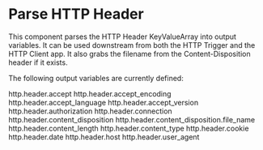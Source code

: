 # Parse HTTP Header
This component parses the HTTP Header KeyValueArray into output variables.  It can be used downstream from both the HTTP Trigger and the HTTP Client app.  It also grabs the filename from the Content-Disposition header if it exists.  

The following output variables are currently defined: 

http.header.accept
http.header.accept_encoding
http.header.accept_language
http.header.accept_version
http.header.authorization
http.header.connection
http.header.content_disposition
http.header.content_disposition.file_name
http.header.content_length
http.header.content_type
http.header.cookie
http.header.date
http.header.host
http.header.user_agent
